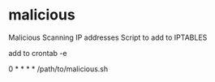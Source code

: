 # malicious
Malicious Scanning IP addresses
Script to add to IPTABLES


add to crontab -e

0 * * * * /path/to/malicious.sh
